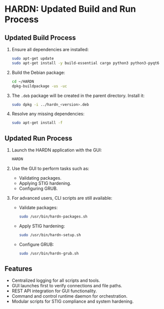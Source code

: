 # HARDN: Updated Build and Run Process

## Updated Build Process

1. Ensure all dependencies are installed:
    ```bash
    sudo apt-get update
    sudo apt-get install -y build-essential cargo python3 python3-pyqt6 debhelper devscripts git
    ```

2. Build the Debian package:
    ```bash
    cd ~/HARDN
    dpkg-buildpackage -us -uc
    ```

3. The `.deb` package will be created in the parent directory. Install it:
    ```bash
    sudo dpkg -i ../hardn_<version>.deb
    ```

4. Resolve any missing dependencies:
    ```bash
    sudo apt-get install -f
    ```

## Updated Run Process

1. Launch the HARDN application with the GUI:
    ```bash
    HARDN
    ```

2. Use the GUI to perform tasks such as:
    - Validating packages.
    - Applying STIG hardening.
    - Configuring GRUB.

3. For advanced users, CLI scripts are still available:
    - Validate packages:
      ```bash
      sudo /usr/bin/hardn-packages.sh
      ```
    - Apply STIG hardening:
      ```bash
      sudo /usr/bin/hardn-setup.sh
      ```
    - Configure GRUB:
      ```bash
      sudo /usr/bin/hardn-grub.sh
      ```

## Features

- Centralized logging for all scripts and tools.
- GUI launches first to verify connections and file paths.
- REST API integration for GUI functionality.
- Command and control runtime daemon for orchestration.
- Modular scripts for STIG compliance and system hardening.